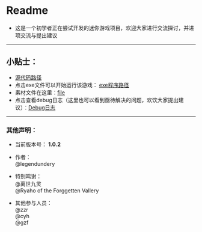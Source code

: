 # Readme

* 这是一个初学者正在尝试开发的迷你游戏项目，欢迎大家进行交流探讨，并进项交流与提出建议
* * *
## 小贴士：
* [源代码路径](555/勇敢小五.cpp)  
* 点击exe文件可以开始运行该游戏： [exe程序路径](x64/Debug/555.exe)  
* 素材文件在这里：[file](555/file)  
* 点击查看debug日志（这里也可以看到亟待解决的问题，欢饮大家提出建议）：[Debug日志](debug日志.txt)  

* * *
### 其他声明：

* 当前版本号： **1.0.2**  

* 作者：  
    @legendundery

* 特别鸣谢：  
      @离世九灵  
      @Ryaho of the Forggetten Vallery

* 其他参与人员：  
      @zzr  
      @cyh  
      @gzf  
